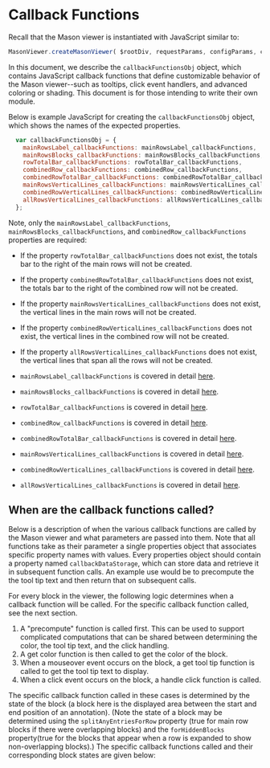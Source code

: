 # Callback Functions

Recall that the Mason viewer is instantiated with JavaScript similar to:

```javascript
MasonViewer.createMasonViewer( $rootDiv, requestParams, configParams, callbackFunctionsObj );
```
In this document, we describe the `callbackFunctionsObj` object, which contains JavaScript callback functions that define customizable behavior of the Mason viewer--such as tooltips, click event handlers, and advanced coloring or shading. This document is for those intending to write their own module.

Below is example JavaScript for creating the `callbackFunctionsObj` object, which shows the names of the expected properties.
```javascript
  var callbackFunctionsObj = {
    mainRowsLabel_callbackFunctions: mainRowsLabel_callbackFunctions,
    mainRowsBlocks_callbackFunctions: mainRowsBlocks_callbackFunctions,
    rowTotalBar_callbackFunctions: rowTotalBar_callbackFunctions,
    combinedRow_callbackFunctions: combinedRow_callbackFunctions,
    combinedRowTotalBar_callbackFunctions: combinedRowTotalBar_callbackFunctions,
    mainRowsVerticalLines_callbackFunctions: mainRowsVerticalLines_callbackFunctions,
    combinedRowVerticalLines_callbackFunctions: combinedRowVerticalLines_callbackFunctions,
    allRowsVerticalLines_callbackFunctions: allRowsVerticalLines_callbackFunctions
  };
  ```
Note, only the `mainRowsLabel_callbackFunctions`, `mainRowsBlocks_callbackFunctions`, and `combinedRow_callbackFunctions` properties are required:
  - If the property `rowTotalBar_callbackFunctions` does not exist, the totals bar to the right of the main rows will not be created.
  - If the property `combinedRowTotalBar_callbackFunctions` does not exist, the totals bar to the right of the combined row will not be created.
  - If the property `mainRowsVerticalLines_callbackFunctions` does not exist, the vertical lines in the main rows will not
be created.
  - If the property `combinedRowVerticalLines_callbackFunctions` does not exist, the vertical lines in the combined row will not be created.
  - If the property `allRowsVerticalLines_callbackFunctions` does not exist, the vertical lines that span all the rows will not be created.

- `mainRowsLabel_callbackFunctions` is covered in detail <a href="callbacks/mainRowsLabel_callbackFunctions.md">here</a>.
- `mainRowsBlocks_callbackFunctions` is covered in detail <a href="callbacks/mainRowsBlocks_callbackFunctions.md">here</a>.
- `rowTotalBar_callbackFunctions` is covered in detail <a href="callbacks/rowTotalBar_callbackFunctions.md">here</a>.
- `combinedRow_callbackFunctions` is covered in detail <a href="callbacks/combinedRow_callbackFunctions.md">here</a>.
- `combinedRowTotalBar_callbackFunctions` is covered in detail <a href="callbacks/combinedRowTotalBar_callbackFunctions.md">here</a>.
- `mainRowsVerticalLines_callbackFunctions` is covered in detail <a href="callbacks/mainRowsVerticalLines_callbackFunctions.md">here</a>.
- `combinedRowVerticalLines_callbackFunctions` is covered in detail <a href="callbacks/combinedRowVerticalLines_callbackFunctions.md">here</a>.
- `allRowsVerticalLines_callbackFunctions` is covered in detail <a href="callbacks/allRowsVerticalLines_callbackFunctions.md">here</a>.

## When are the callback functions called?
Below is a description of when the various callback functions are called by the Mason viewer and what parameters are passed into them. Note that all functions take as their parameter a single properties object that associates specific property names with values. Every properties object should contain a property named `callbackDataStorage`, which can store data and retrieve it in subsequent function calls. An example use would be to precompute the the tool tip text and then return that on subsequent calls.

For every block in the viewer, the following logic determines when a callback function will be called. For the specific callback function called, see the next section.

1. A "precompute" function is called first.  This can be used to support complicated computations that can be shared between determining the color, the tool tip text, and the click handling.
2. A get color function is then called to get the color of the block.
3. When a mouseover event occurs on the block, a get tool tip function is called to get the tool tip text to display.
4. When a click event occurs on the block, a handle click function is called.

The specific callback function called in these cases is determined by the state of the block (a block here is the displayed area between the start and end position of an annotation). (Note the state of a block may be determined using the `splitAnyEntriesForRow` property (true for main row blocks if there were overlapping blocks) and the `forHiddenBlocks` property(true for the blocks that appear when a row is expanded to show non-overlapping blocks).) The specific callback functions called and their corresponding block states are given below:


